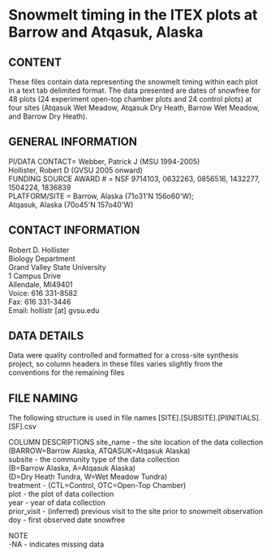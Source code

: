 # Snowmelt timing in the ITEX plots at Barrow and Atqasuk, Alaska

## CONTENT
These files contain data representing the snowmelt timing within each plot in a text tab delimited format.  The data presented are dates of snowfree for 48 plots (24 experiment open-top chamber plots and 24 control plots) at four sites (Atqasuk Wet Meadow, Atqasuk Dry Heath, Barrow Wet Meadow, and Barrow Dry Heath).  

## GENERAL INFORMATION

PI/DATA CONTACT= 	Webber, Patrick J (MSU 1994-2005)  
 				Hollister, Robert D (GVSU 2005 onward)  
FUNDING SOURCE AWARD # = NSF 9714103, 0632263, 0856516, 1432277, 1504224, 1836839  
PLATFORM/SITE = Barrow, Alaska (71o31'N 156o60'W);  
                Atqasuk, Alaska (70o45'N 157o40'W)  

## CONTACT INFORMATION

Robert D. Hollister  
Biology Department  
Grand Valley State University  
1 Campus Drive  
Allendale, MI49401  
Voice: 616 331-8582  
Fax: 616 331-3446  
Email: hollistr [at] gvsu.edu  

## DATA DETAILS

Data were quality controlled and formatted for a cross-site synthesis project, so column headers in these files varies slightly from the conventions for the remaining files

## FILE NAMING
The following structure is used in file names [SITE].[SUBSITE].[PIINITIALS].[SF].csv

COLUMN DESCRIPTIONS 
site_name - the site location of the data collection  
    (BARROW=Barrow Alaska, ATQASUK=Atqasuk Alaska)  
subsite - the community type of the data collection  
	(B=Barrow Alaska, A=Atqasuk Alaska)  
	(D=Dry Heath Tundra, W=Wet Meadow Tundra)  
treatment - (CTL=Control, OTC=Open-Top Chamber)  
plot - the plot of data collection  
year - year of data collection  
prior_visit - (inferred) previous visit to the site prior to snowmelt observation  
doy - first observed date snowfree  

NOTE  
       -NA - indicates missing data  
